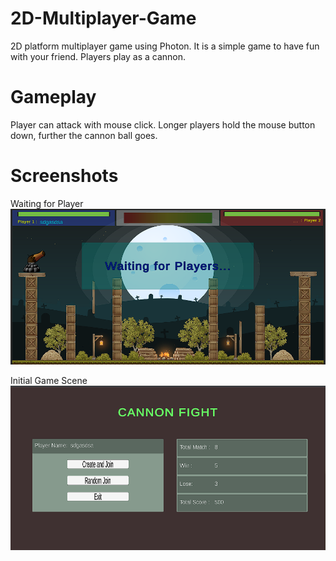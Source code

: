 # 2D-Multiplayer-Game
2D platform multiplayer game using Photon. It is a simple game to have fun with your friend. Players play as a cannon.

# Gameplay
Player can attack with mouse click. Longer players hold the mouse button down, further the cannon ball goes.

# Screenshots
Waiting for Player
![Waiting for Player](https://github.com/denizkorkmaz52/2D-Multiplayer-Game/blob/main/Waiting%20for%20player.PNG)

Initial Game Scene
![Initial Game Scene](https://github.com/denizkorkmaz52/2D-Multiplayer-Game/blob/main/Initial%20Scene.PNG)


